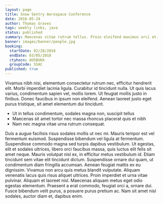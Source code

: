 ```yaml
---
layout: page
title: Snow Sentry Aerospace Conference
date: 2016-05-24
author: Thomas Graves
tags: weekly links, java
status: published
summary: Maecenas vitae rutrum tellus. Proin eleifend maximus orci et.
banner: images/banner/people.jpg
booking:
  startDate: 02/28/2018
  endDate: 03/05/2018
  ctyhocn: AUSBUHX
  groupCode: SSAC
published: true
---
```

Vivamus nibh nisi, elementum consectetur rutrum nec, efficitur hendrerit elit. Morbi imperdiet lacinia ligula. Curabitur id tincidunt nulla. Ut quis lacus varius, condimentum sapien vel, mollis lorem. Ut feugiat mollis justo in finibus. Donec faucibus in ipsum non eleifend. Aenean laoreet justo eget purus tristique, sit amet elementum dui tincidunt.

* Ut in tellus condimentum, sodales magna non, suscipit tellus
* Maecenas sit amet tortor nec massa rhoncus placerat quis et nibh
* Nam nec magna vitae urna rutrum consequat.

Duis a augue facilisis risus sodales mollis ut nec mi. Mauris tempor est vel fermentum euismod. Suspendisse bibendum vel ligula at fermentum. Suspendisse commodo magna sed turpis dapibus vestibulum. Ut egestas, elit et sodales ultrices, libero orci faucibus massa, quis luctus elit felis sit amet neque. Mauris volutpat nisl ex, in efficitur metus vestibulum id. Etiam tincidunt sem vitae elit tincidunt dictum. Suspendisse ornare dui quam, ut condimentum diam fringilla accumsan. Aenean feugiat mattis ex eu dignissim. Vivamus non arcu quis metus blandit vulputate.
Aliquam venenatis lacus quis risus aliquet ultrices. Proin imperdiet et urna vitae pulvinar. Aliquam et laoreet nisl. Maecenas aliquam metus eget odio egestas elementum. Praesent a erat commodo, feugiat orci a, ornare dui. Fusce bibendum velit purus, a posuere purus pretium ac. Nam sit amet nisl sodales, auctor diam et, dapibus enim.
